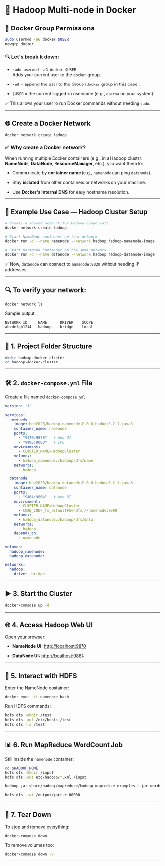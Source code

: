 # 🚀 Hadoop Multi-node in Docker

## 🔧 Docker Group Permissions

```bash
sudo usermod -aG docker $USER
newgrp docker

```

### 🔍 Let's break it down:

-   `sudo usermod -aG docker $USER`  
    Adds your current user to the `docker` group.
    
-   `-aG` = append the user to the Group (`docker` group in this case).
    
-   `$USER` = the current logged-in username (e.g., `aparna` on your system).
    

✅ This allows your user to run Docker commands without needing `sudo`.

----------

## 🌐 Create a Docker Network

```bash
docker network create hadoop

```

### ✅ Why create a Docker network?

When running multiple Docker containers (e.g., in a Hadoop cluster: **NameNode**, **DataNode**, **ResourceManager**, etc.), you want them to:

-   Communicate by **container name** (e.g., `namenode` can ping `datanode`).
    
-   Stay **isolated** from other containers or networks on your machine.
    
-   Use **Docker's internal DNS** for easy hostname resolution.
    

----------

## 🧠 Example Use Case — Hadoop Cluster Setup

```bash
# Create a shared network for Hadoop components
docker network create hadoop

# Start NameNode container on that network
docker run -d --name namenode --network hadoop hadoop-namenode-image

# Start DataNode container on the same network
docker run -d --name datanode --network hadoop hadoop-datanode-image

```

✅ Now, `datanode` can connect to `namenode:8020` without needing IP addresses.

----------

## 🔍 To verify your network:

```bash
docker network ls

```

Sample output:

```
NETWORK ID     NAME      DRIVER    SCOPE
abcdefgh1234   hadoop    bridge    local

```

----------

## 📁 1. Project Folder Structure

```bash
mkdir hadoop-docker-cluster
cd hadoop-docker-cluster

```

----------

## 🛠️ 2. `docker-compose.yml` File

Create a file named `docker-compose.yml`:

```yaml
version: '3'

services:
  namenode:
    image: bde2020/hadoop-namenode:2.0.0-hadoop3.2.1-java8
    container_name: namenode
    ports:
      - "9870:9870"   # Web UI
      - "9000:9000"   # IPC
    environment:
      - CLUSTER_NAME=HadoopCluster
    volumes:
      - hadoop_namenode:/hadoop/dfs/name
    networks:
      - hadoop

  datanode:
    image: bde2020/hadoop-datanode:2.0.0-hadoop3.2.1-java8
    container_name: datanode
    ports:
      - "9864:9864"   # Web UI
    environment:
      - CLUSTER_NAME=HadoopCluster
      - CORE_CONF_fs_defaultFS=hdfs://namenode:9000
    volumes:
      - hadoop_datanode:/hadoop/dfs/data
    networks:
      - hadoop
    depends_on:
      - namenode

volumes:
  hadoop_namenode:
  hadoop_datanode:

networks:
  hadoop:
    driver: bridge

```

----------

## ▶️ 3. Start the Cluster

```bash
docker-compose up -d

```

----------

## 🌐 4. Access Hadoop Web UI

Open your browser:

-   **NameNode UI:** [http://localhost:9870](http://localhost:9870/)
    
-   **DataNode UI:** [http://localhost:9864](http://localhost:9864/)
    

----------

## 💾 5. Interact with HDFS

Enter the NameNode container:

```bash
docker exec -it namenode bash

```

Run HDFS commands:

```bash
hdfs dfs -mkdir /test
hdfs dfs -put /etc/hosts /test
hdfs dfs -ls /test

```

----------

## 📊 6. Run MapReduce WordCount Job

Still inside the `namenode` container:

```bash
cd $HADOOP_HOME
hdfs dfs -mkdir /input
hdfs dfs -put etc/hadoop/*.xml /input

hadoop jar share/hadoop/mapreduce/hadoop-mapreduce-examples-*.jar wordcount /input /output

hdfs dfs -cat /output/part-r-00000

```

----------

## 🧹 7. Tear Down

To stop and remove everything:

```bash
docker-compose down

```

To remove volumes too:

```bash
docker-compose down -v

```

----------
